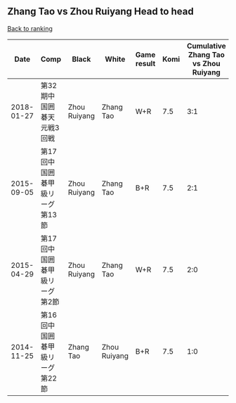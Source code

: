 ## Zhang Tao vs Zhou Ruiyang Head to head

[Back to ranking](../../index.md)




| **Date** | **Comp** | **Black** | **White** | **Game result** | **Komi** | **Cumulative Zhang Tao vs Zhou Ruiyang** | **Zhang Tao streak** | **Zhou Ruiyang streak** | 
| --- | --- | --- | --- | --- | --- | --- | --- | --- |
| 2018-01-27 | 第32期中国囲碁天元戦3回戦 | Zhou Ruiyang | Zhang Tao | W+R | 7.5 | 3:1 | 1 | 0 | 
| 2015-09-05 | 第17回中国囲碁甲級リーグ第13節 | Zhou Ruiyang | Zhang Tao | B+R | 7.5 | 2:1 | 0 | 1 | 
| 2015-04-29 | 第17回中国囲碁甲級リーグ第2節 | Zhou Ruiyang | Zhang Tao | W+R | 7.5 | 2:0 | 2 | 0 | 
| 2014-11-25 | 第16回中国囲碁甲級リーグ第22節 | Zhang Tao | Zhou Ruiyang | B+R | 7.5 | 1:0 | 1 | 0 |




